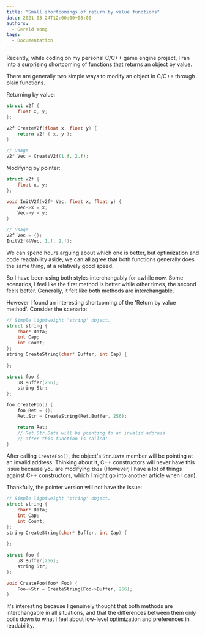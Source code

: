 ```yaml
---
title: "Small shortcomings of return by value functions"
date: 2021-03-24T12:00:00+08:00
authors:
  - Gerald Wong
tags:
  - Documentation
---
```


Recently, while coding on my personal C/C++ game engine project, I ran into a surprising shortcoming of functions that returns an object by value. 

<!--more-->

There are generally two simple ways to modify an object in C/C++ through plain functions.

Returning by value:
```cpp
struct v2f {
    float x, y; 
};

v2f CreateV2f(float x, float y) {
    return v2f { x, y };
}

// Usage
v2f Vec = CreateV2f(1.f, 2.f);
```

Modifying by pointer:
```cpp
struct v2f {
    float x, y; 
};

void InitV2f(v2f* Vec, float x, float y) {
    Vec->x = x;
    Vec->y = y;
}

// Usage
v2f Vec = {};
InitV2f(&Vec, 1.f, 2.f);
```

We can spend hours arguing about which one is better, but optimization and code readability aside, we can all agree that both functions generally does the same thing, at a relatively good speed.

So I have been using both styles interchangably for awhile now. Some scenarios, I feel like the first method is better while other times, the second feels better. Generally, it felt like both methods are interchangable. 

However I found an interesting shortcoming of the 'Return by value method'. Consider the scenario:

```cpp
// Simple lightweight 'string' object.
struct string {
    char* Data;
    int Cap;
    int Count;
};
string CreateString(char* Buffer, int Cap) {
    
};

struct foo {
    u8 Buffer[256];
    string Str; 
};

foo CreateFoo() {
    foo Ret = {};
    Ret.Str = CreateString(Ret.Buffer, 256);

    return Ret;
    // Ret.Str.Data will be pointing to an invalid address 
    // after this function is called!
}
```

After calling `CreateFoo()`, the object's `Str.Data` member will be pointing at an invalid address. Thinking about it, C++ constructors will never have this issue because you are modifying `this` (However, I have a lot of things against C++ constructors, which I might go into another article when I can).   

Thankfully, the pointer version will not have the issue:

```cpp
// Simple lightweight 'string' object.
struct string {
    char* Data;
    int Cap;
    int Count;
};
string CreateString(char* Buffer, int Cap) {
    
};

struct foo {
    u8 Buffer[256];
    string Str; 
};

void CreateFoo(foo* Foo) {
    Foo->Str = CreateString(Foo->Buffer, 256);
}
```

It's interesting because I genuinely thought that both methods are interchangable in all situations, and that the differences between them only boils down to what I feel about low-level optimization and preferences in readability.
